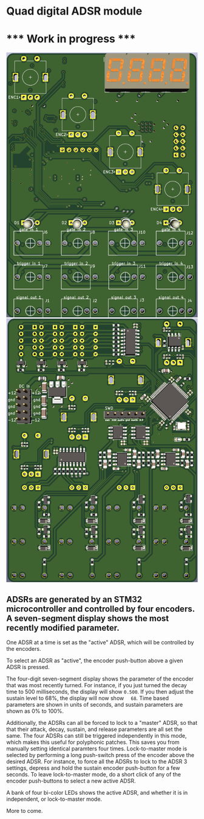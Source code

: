 # Quad digital ADSR module

# *** Work in progress ***

![](./pics/pcb_front.png?raw=true "pcb front")  ![](./pics/pcb_rear.png?raw=true "pcb rear")


## ADSRs are generated by an STM32 microcontroller and controlled by four encoders. A seven-segment display shows the most recently modified parameter. 

One ADSR at a time is set as the "active" ADSR, which will be controlled by the encoders. 

To select an ADSR as "active", the encoder push-button above a given ADSR is pressed.

The four-digit seven-segment display shows the parameter of the encoder that was most recently turned. For instance, if you just turned the decay time to 500 milliseconds, the display will show `0.500`. If you then adjust the sustain level to 68%, the display will now show `  68`. Time based parameters are shown in units of seconds, and sustain parameters are shown as 0% to 100%.

Additionally, the ADSRs can all be forced to lock to a "master" ADSR, so that that their attack, decay, sustain, and release parameters are all set the same. The four ADSRs can still be triggered independently in this mode, which makes this useful for polyphonic patches. This saves you from manually setting identical paramters four times. Lock-to-master mode is selected by performing a long push-switch press of the encoder above the desired ADSR. For instance, to force all the ADSRs to lock to the ADSR 3 settings, depress and hold the sustain encoder push-button for a few seconds. To leave lock-to-master mode, do a short click of any of the encoder push-buttons to select a new active ADSR.

A bank of four bi-color LEDs shows the active ADSR, and whether it is in independent, or lock-to-master mode.

More to come.
